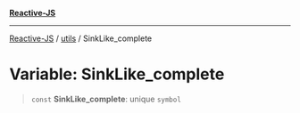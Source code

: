 [**Reactive-JS**](../../README.md)

***

[Reactive-JS](../../README.md) / [utils](../README.md) / SinkLike\_complete

# Variable: SinkLike\_complete

> `const` **SinkLike\_complete**: unique `symbol`

